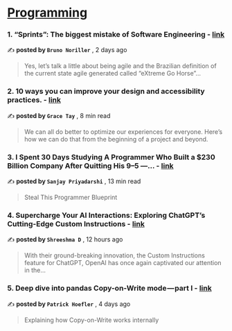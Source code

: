 
<h1><a href=https://medium.com/tag/programming/recommended target="_blank" rel="noopener noreferrer">Programming</a></h1>
<h3>1. “Sprints”: The biggest mistake of Software Engineering - <a href=https://medium.com/@noriller/sprints-the-biggest-mistake-of-software-engineering-34115e7de008?source=tag_recommended_feed---------0-84----------programming----------7da2ef1f_d083_491d_8782_d86a92effebd------- target="_blank" rel="noopener noreferrer">link</a></h3>

✍️ **posted by `Bruno Noriller`** <date> , 2 days ago</date>

<blockquote>Yes, let’s talk a little about being agile and the Brazilian definition of the current state agile generated called “eXtreme Go Horse”…</blockquote>

<h3>2. 10 ways you can improve your design and accessibility practices. - <a href=https://medium.com/design-bootcamp/10-ways-you-can-improve-your-design-and-accessibility-practices-21df4130ef02?source=tag_recommended_feed---------1-107----------programming----------7da2ef1f_d083_491d_8782_d86a92effebd------- target="_blank" rel="noopener noreferrer">link</a></h3>

✍️ **posted by `Grace Tay`** <date> , 8 min read</date>

<blockquote>We can all do better to optimize our experiences for everyone. Here’s how we can do that from the beginning of a project and beyond.</blockquote>

<h3>3. I Spent 30 Days Studying A Programmer Who Built a $230 Billion Company After Quitting His 9–5 —… - <a href=https://medium.com/gitconnected/i-spent-30-days-studying-a-programmer-who-built-a-230-billion-company-after-quitting-his-9-5-8ff4ebbe0346?source=tag_recommended_feed---------2-85----------programming----------7da2ef1f_d083_491d_8782_d86a92effebd------- target="_blank" rel="noopener noreferrer">link</a></h3>

✍️ **posted by `Sanjay Priyadarshi`** <date> , 13 min read</date>

<blockquote>Steal This Programmer Blueprint</blockquote>

<h3>4. Supercharge Your AI Interactions: Exploring ChatGPT’s Cutting-Edge Custom Instructions - <a href=https://medium.com/@shreeshu05/supercharge-your-ai-interactions-exploring-chatgpts-cutting-edge-custom-instructions-cfe1e7843ba3?source=tag_recommended_feed---------3-84----------programming----------7da2ef1f_d083_491d_8782_d86a92effebd------- target="_blank" rel="noopener noreferrer">link</a></h3>

✍️ **posted by `Shreeshma D`** <date> , 12 hours ago</date>

<blockquote>With their ground-breaking innovation, the Custom Instructions feature for ChatGPT, OpenAI has once again captivated our attention in the…</blockquote>

<h3>5. Deep dive into pandas Copy-on-Write mode — part I - <a href=https://medium.com/towards-data-science/deep-dive-into-pandas-copy-on-write-mode-part-i-26982e7408c6?source=tag_recommended_feed---------4-107----------programming----------7da2ef1f_d083_491d_8782_d86a92effebd------- target="_blank" rel="noopener noreferrer">link</a></h3>

✍️ **posted by `Patrick Hoefler`** <date> , 4 days ago</date>

<blockquote>Explaining how Copy-on-Write works internally</blockquote>


